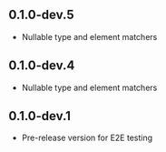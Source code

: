## 0.1.0-dev.5

- Nullable type and element matchers

## 0.1.0-dev.4

- Nullable type and element matchers

## 0.1.0-dev.1

- Pre-release version for E2E testing
